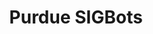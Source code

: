 ---
title : "Purdue SIGBots"
# full screen navigation
# first_name : "MacGyver"
# last_name : "SOMRAT"
bg_image : "images/backgrounds/full-nav-bg.jpg"
# animated text loop
occupations:
- "VexU Team"
- "Robotics"
- "Software"
- "Community Service"

# slider background image loop
slider_images:
- "images/slider/slider-1.jpg"
- "images/slider/slider-2.jpg"
- "images/slider/slider-3.jpg"

# button
button:
  enable : true
  label : "Learn More"
  link : "#about"


# custom style
custom_class: "" 
custom_attributes: "" 
custom_css: ""

---